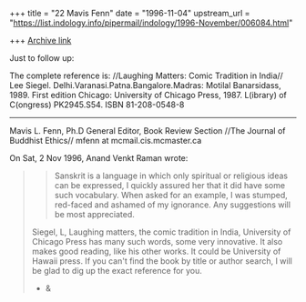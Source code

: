 +++
title = "22 Mavis Fenn"
date = "1996-11-04"
upstream_url = "https://list.indology.info/pipermail/indology/1996-November/006084.html"

+++
[Archive link](https://list.indology.info/pipermail/indology/1996-November/006084.html)

Just to follow up:

The complete reference is: //Laughing Matters: Comic Tradition in India// 
Lee Siegel. Delhi.Varanasi.Patna.Bangalore.Madras: Motilal Banarsidass, 1989.
First edition Chicago: University of Chicago Press, 1987. L(ibrary) of 
C(ongress) PK2945.S54. ISBN 81-208-0548-8




------------------------------------------------------------------------------
Mavis L. Fenn, Ph.D
General Editor, Book Review Section
//The Journal of Buddhist Ethics//
mfenn at mcmail.cis.mcmaster.ca

On Sat, 2 Nov 1996, Anand Venkt Raman wrote:

> >Sanskrit is a language in which only spiritual or religious ideas can be 
> >expressed, I quickly assured her that it did have some such vocabulary. 
> >When asked for an example, I was stumped, red-faced and ashamed of my 
> >ignorance. Any suggestions will be most appreciated.
> 
> Siegel, L, Laughing matters, the comic tradition in India, University of
> Chicago Press has many such words, some very innovative.  It also makes
> good reading, like his other works.  It could be University of Hawaii press.
> If you can't find the book by title or author search, I will be glad to
> dig up the exact reference for you.
> 
> - &
> 
> 
> 




